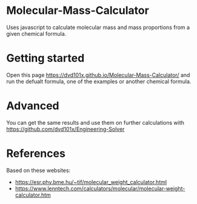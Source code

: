# Molecular-Mass-Calculator

Uses javascript to calculate molecular mass and mass proportions from a given chemical formula.

# Getting started

Open this page https://dvd101x.github.io/Molecular-Mass-Calculator/ and run the defualt formula, one of the examples or another chemical formula.

# Advanced

You can get the same results and use them on further calculations with https://github.com/dvd101x/Engineering-Solver

# References

Based on these websites:
* https://esr.phy.bme.hu/~tif/molecular_weight_calculator.html
* https://www.lenntech.com/calculators/molecular/molecular-weight-calculator.htm
